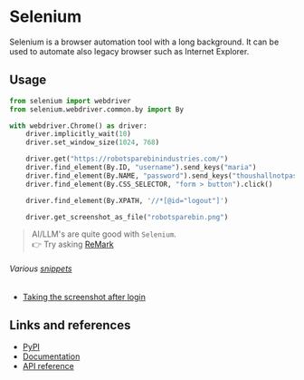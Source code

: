 # Selenium

Selenium is a browser automation tool with a long background.
It can be used to automate also legacy browser such as Internet Explorer.

## Usage

```python
from selenium import webdriver
from selenium.webdriver.common.by import By

with webdriver.Chrome() as driver:
    driver.implicitly_wait(10)
    driver.set_window_size(1024, 768)

    driver.get("https://robotsparebinindustries.com/")
    driver.find_element(By.ID, "username").send_keys("maria")
    driver.find_element(By.NAME, "password").send_keys("thoushallnotpass")
    driver.find_element(By.CSS_SELECTOR, "form > button").click()

    driver.find_element(By.XPATH, '//*[@id="logout"]')

    driver.get_screenshot_as_file("robotsparebin.png")
```

> AI/LLM's are quite good with `Selenium`.<br/>
👉 Try asking [ReMark](https://chat.robocorp.com)

###### Various [snippets](snippets)

- [Taking the screenshot after login](snippets/screenshot_after_login.py)

## Links and references

- [PyPI](https://pypi.org/project/selenium/)
- [Documentation](https://www.selenium.dev/documentation/)
- [API reference](https://www.selenium.dev/selenium/docs/api/py/api.html/)
